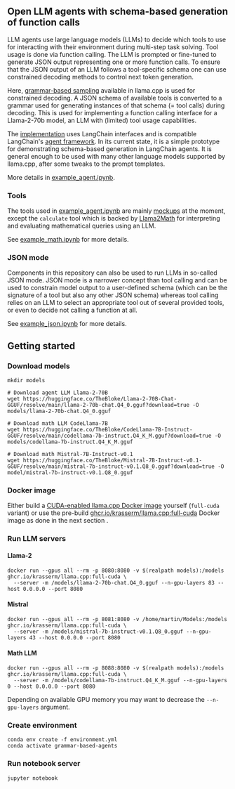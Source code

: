 ## Open LLM agents with schema-based generation of function calls

LLM agents use large language models (LLMs) to decide which tools to use for interacting with their 
environment during multi-step task solving. Tool usage is done via function calling. The LLM is 
prompted or fine-tuned to generate JSON output representing one or more function calls. To ensure 
that the JSON output of an LLM follows a tool-specific schema one can use constrained decoding 
methods to control next token generation.

Here, [grammar-based sampling](https://github.com/ggerganov/llama.cpp/pull/1773) available in llama.cpp
is used for constrained decoding. A JSON schema of available tools is converted to a grammar used for 
generating instances of that schema (= tool calls) during decoding. This is used for implementing a 
function calling interface for a Llama-2-70b model, an LLM with (limited) tool usage capabilities. 

The [implementation](https://github.com/krasserm/grammar-based-agents) uses LangChain interfaces and 
is compatible LangChain's [agent framework](https://python.langchain.com/docs/modules/agents/). In its 
current state, it is a simple prototype for demonstrating schema-based generation in LangChain agents. 
It is general enough to be used with many other language models supported by llama.cpp, after some 
tweaks to the prompt templates.

More details in [example_agent.ipynb](example_agent.ipynb).

### Tools

The tools used in [example_agent.ipynb](example_agent.ipynb) are mainly [mockups](example_tools.py) at the moment, 
except the `calculate` tool which is backed by [Llama2Math](gba/math.py) for interpreting and
evaluating mathematical queries using an LLM. 

See [example_math.ipynb](example_math.ipynb) for more details.

### JSON mode

Components in this repository can also be used to run LLMs in so-called JSON mode. JSON mode is
a narrower concept than tool calling and can be used to constrain model output to a user-defined
schema (which can be the signature of a tool but also any other JSON schema) whereas tool calling 
relies on an LLM to select an appropriate tool out of several provided tools, or even to decide
not calling a function at all.

See [example_json.ipynb](example_json.ipynb) for more details.

## Getting started

### Download models

```shell
mkdir models

# Download agent LLM Llama-2-70B
wget https://huggingface.co/TheBloke/Llama-2-70B-Chat-GGUF/resolve/main/llama-2-70b-chat.Q4_0.gguf?download=true -O models/llama-2-70b-chat.Q4_0.gguf

# Download math LLM CodeLlama-7B
wget https://huggingface.co/TheBloke/CodeLlama-7B-Instruct-GGUF/resolve/main/codellama-7b-instruct.Q4_K_M.gguf?download=true -O models/codellama-7b-instruct.Q4_K_M.gguf

# Download math Mistral-7B-Instruct-v0.1
wget https://huggingface.co/TheBloke/Mistral-7B-Instruct-v0.1-GGUF/resolve/main/mistral-7b-instruct-v0.1.Q8_0.gguf?download=true -O model/mistral-7b-instruct-v0.1.Q8_0.gguf
```

### Docker image

Either build a [CUDA-enabled llama.cpp Docker image](https://github.com/ggerganov/llama.cpp/blob/master/README.md#docker-with-cuda) yourself (`full-cuda` variant) or use the pre-build
[ghcr.io/krasserm/llama.cpp:full-cuda](https://github.com/krasserm/grammar-based-agents/pkgs/container/llama.cpp) Docker image as done in the next section .

### Run LLM servers

#### Llama-2

```shell
docker run --gpus all --rm -p 8080:8080 -v $(realpath models):/models ghcr.io/krasserm/llama.cpp:full-cuda \
  --server -m /models/llama-2-70b-chat.Q4_0.gguf --n-gpu-layers 83 --host 0.0.0.0 --port 8080
```

#### Mistral

```shell
docker run --gpus all --rm -p 8081:8080 -v /home/martin/Models:/models ghcr.io/krasserm/llama.cpp:full-cuda \
  --server -m /models/mistral-7b-instruct-v0.1.Q8_0.gguf --n-gpu-layers 43 --host 0.0.0.0 --port 8080
```

#### Math LLM

```shell
docker run --gpus all --rm -p 8088:8080 -v $(realpath models):/models ghcr.io/krasserm/llama.cpp:full-cuda \
  --server -m /models/codellama-7b-instruct.Q4_K_M.gguf --n-gpu-layers 0 --host 0.0.0.0 --port 8080
```

Depending on available GPU memory you may want to decrease the `--n-gpu-layers` argument.

### Create environment

```shell
conda env create -f environment.yml
conda activate grammar-based-agents
```

### Run notebook server

```shell
jupyter notebook
```
